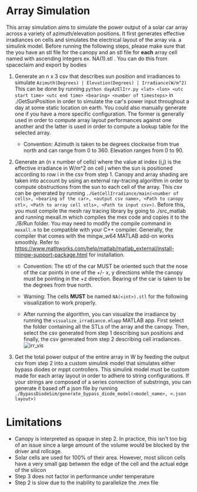 # Array Simulation

This array simulation aims to simulate the power output of a solar car array across a variety of azimuth/elevation positions. It first generates effective irradiances on cells and simulates the electrical layout of the array via. a simulink model. Before running the following steps, please make sure that the you have an stl file for the canopy and an stl file for **each** array cell named with ascending integers ex. NA(1).stl . You can do this from spaceclaim and export by bodies

1. Generate an n x 3 csv that describes sun position and irradiances to simulate ```Azimuth(Degrees) | Elevation(Degrees) | Irradiance(W/m^2)``` This can be done by running ```python dayAzElIrr.py <lat> <lon> <utc start time> <utc end time> <bearing> <number of timesteps>``` in ./GetSunPosition in order to simulate the car's power input throughout a day at some static location on earth. You could also manually generate one if you have a more specific configuration. The former is generally used in order to compute array layout performances against one another and the latter is used in order to compute a lookup table for the selected array. 
    - Convention: Azimuth is taken to be degrees clockwise from true north and can range from 0 to 360. Elevation ranges from 0 to 90.

2. Generate an (n x number of cells) where the value at index (i,j) is the effective irradiance in W/m^2 on cell j when the sun is positioned according to row i in the csv from step 1. Canopy and array shading are taken into account by using an external ray-tracing algorithm in order to compute obstructions from the sun to each cell of the array. This csv can be generated by running ```./GetCellIrradiance/main(<number of cells>, <bearing of the car>, <output csv name>, <Path to canopy stl>, <Path to array cell stls>, <Path to input csv>)```. Before this, you must compile the mesh ray tracing library by going to ./src_matlab and running mexall.m which compiles the mex code and copies it to the ./B/Run folder. You may need to modify the compile command in ```mexall.m``` to be compatible with your C++ compiler. Generally, the compiler that comes with the mingw_w64 MATLAB add-on works smoothly. Refer to https://www.mathworks.com/help/matlab/matlab_external/install-mingw-support-package.html for installation.
    - Convention: The stl of the car MUST be oriented such that the nose of the car points in one of the +/- x, y directions while the canopy must be pointing in the +z direction. Bearing of the car is taken to be the degrees from true north.

    - Warning: The cells **MUST** be named ```NA(<int>).stl``` for the following visualization to work properly.

    - After running the algorithm, you can visualize the irradiance by running the ```visualize_irradiance.mlapp``` MATLAB app. First select the folder containing all the STLs of the array and the canopy. Then, select the csv generated from step 1 describing sun positions and finally, the csv generated from step 2 describing cell irradiances. 
    ![irr_vis](../images/vis_irr_ex.png)

3. Get the total power output of the entire array in W by feeding the output csv from step 2 into a custom simulink model that simulates either bypass diodes or mppt controllers. This simulink model must be custom made for each array layout in order to adhere to string configurations. If your strings are composed of a series connection of substrings, you can generate it based off a json file by running ```./BypassDiodeSim/generate_bypass_diode_model(<model_name>, <.json layout>)```

# Limitations

- Canopy is interpreted as opaque in step 2. In practice, this isn't too big of an issue since a large amount of the volume would be blocked by the driver and rollcage.
- Solar cells are used for 100% of their area. However, most silicon cells have a very small gap between the edge of the cell and the actual edge of the silicon
- Step 3 does not factor in performance under temperature
- Step 2 is slow due to the inability to parallelize the .mex file
